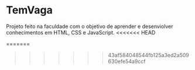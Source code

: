 # TemVaga
Projeto feito na faculdade com o objetivo de aprender e desenviolver conhecimentos em HTML, CSS e JavaScript.
<<<<<<< HEAD

=======
>>>>>>> 43af584048544fb125a3ed2a509630efe54a9ccf
